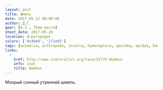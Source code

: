 ```yaml
---
layout: post
title: Шмель
date: 2017-05-22 00:00:00
author: Д.Г.
gear: [E-3 , 35mm macro]
shoot_date: 2017-05-20
location: Агрогородок
colors: ['4c4b0d', '1f1e02']
tags: [animalia, arthropoda, insecta, hymenoptera, apoidea, apidae, bombus]
links:
  -
    href: http://www.inaturalist.org/taxa/52775-Bombus
    info: inat
    title: Bombus
---
```

Мокрый сонный утренний шмель.
